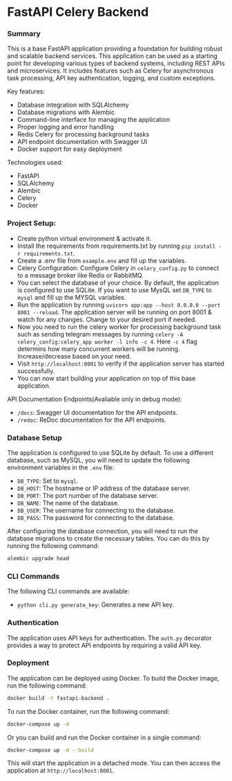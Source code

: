 # FastAPI Celery Backend

### Summary

This is a base FastAPI application providing a foundation for building robust and scalable backend services. This application can be used as a starting point for developing various types of backend systems, including REST APIs and microservices. It includes features such as Celery for asynchronous task processing, API key authentication, logging, and custom exceptions.

Key features:

- Database integration with SQLAlchemy
- Database migrations with Alembic
- Command-line interface for managing the application
- Proper logging and error handling
- Redis Celery for processing background tasks
- API endpoint documentation with Swagger UI
- Docker support for easy deployment

Technologies used:

- FastAPI
- SQLAlchemy
- Alembic
- Celery
- Docker

### Project Setup:

- Create python virtual environment & activate it.
- Install the requirements from requirements.txt by running `pip install -r requirements.txt`.
- Create a .env file from `example.env` and fill up the variables.
- Celery Configuration: Configure Celery in `celery_config.py` to connect to a message broker like Redis or RabbitMQ.
- You can select the database of your choice. By default, the application is configured to use SQLite. If you want to use MysQL set `DB_TYPE` to `mysql` and fill up the MYSQL variables.
- Run the application by running `uvicorn app:app --host 0.0.0.0 --port 8001 --reload`. The application server will be running on port 8001 & watch for any changes. Change to your desired port if needed.
- Now you need to run the celery worker for processing background task such as sending telegram messages by running `celery -A celery_config:celery_app worker -l info -c 4`. Here `-c 4` flag determins how many concurrent workers will be running. Increase/decrease based on your need.
- Visit `http://localhost:8001` to verify if the application server has started successfully.
- You can now start building your application on top of this base application.

API Documentation Endpoints(Avaliable only in debug mode):
- `/docs`: Swagger UI documentation for the API endpoints.
- `/redoc`: ReDoc documentation for the API endpoints.

### Database Setup

The application is configured to use SQLite by default. To use a different database, such as MySQL, you will need to update the following environment variables in the `.env` file:

- `DB_TYPE`: Set to `mysql`.
- `DB_HOST`: The hostname or IP address of the database server.
- `DB_PORT`: The port number of the database server.
- `DB_NAME`: The name of the database.
- `DB_USER`: The username for connecting to the database.
- `DB_PASS`: The password for connecting to the database.

After configuring the database connection, you will need to run the database migrations to create the necessary tables. You can do this by running the following command:

```bash
alembic upgrade head
```

### CLI Commands

The following CLI commands are available:

*   `python cli.py generate_key`: Generates a new API key.


### Authentication

The application uses API keys for authentication. The `auth.py` decorator provides a way to protect API endpoints by requiring a valid API key.

### Deployment

The application can be deployed using Docker. To build the Docker image, run the following command:

```bash
docker build -t fastapi-backend .
```

To run the Docker container, run the following command:

```bash
docker-compose up -d
```

Or you can build and run the Docker container in a single command:

```bash
docker-compose up -d --build
```

This will start the application in a detached mode. You can then access the application at `http://localhost:8001`.
